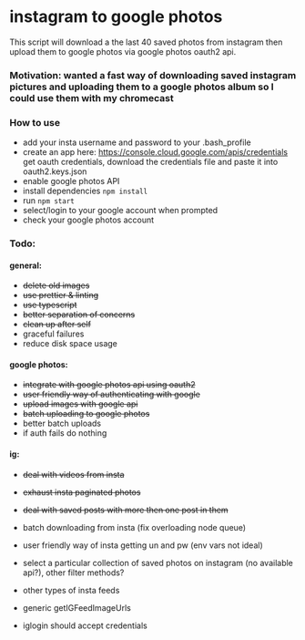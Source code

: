 # instagram to google photos

This script will download a the last 40 saved photos from instagram then upload them to google photos via google photos oauth2 api.

### Motivation: wanted a fast way of downloading saved instagram pictures and uploading them to a google photos album so I could use them with my chromecast

### How to use

- add your insta username and password to your .bash_profile
- create an app here: https://console.cloud.google.com/apis/credentials get oauth credentials, download the credentials file and paste it into oauth2.keys.json
- enable google photos API
- install dependencies `npm install`
- run `npm start`
- select/login to your google account when prompted
- check your google photos account

### Todo:

#### general:

- ~~delete old images~~
- ~~use prettier & linting~~
- ~~use typescript~~
- ~~better separation of concerns~~
- ~~clean up after self~~
- graceful failures
- reduce disk space usage

#### google photos:

- ~~integrate with google photos api using oauth2~~
- ~~user friendly way of authenticating with google~~
- ~~upload images with google api~~
- ~~batch uploading to google photos~~
- better batch uploads
- if auth fails do nothing

#### ig:

- ~~deal with videos from insta~~
- ~~exhaust insta paginated photos~~
- ~~deal with saved posts with more then one post in them~~

- batch downloading from insta (fix overloading node queue)
- user friendly way of insta getting un and pw (env vars not ideal)
- select a particular collection of saved photos on instagram (no available api?), other filter methods?
- other types of insta feeds
- generic getIGFeedImageUrls
- iglogin should accept credentials
